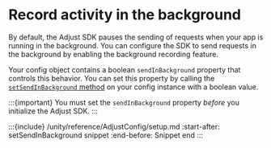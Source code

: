 # Record activity in the background

By default, the Adjust SDK pauses the sending of requests when your app is running in the background. You can configure the SDK to send requests in the background by enabling the background recording feature.

Your config object contains a boolean `sendInBackground` property that controls this behavior. You can set this property by calling the [`setSendInBackground` method](unity-setSendInBackground-invocation) on your config instance with a boolean value.

:::{important}
You must set the `sendInBackground` property *before* you initialize the Adjust SDK.
:::

:::{include} /unity/reference/AdjustConfig/setup.md
:start-after: setSendInBackground snippet
:end-before: Snippet end
:::
